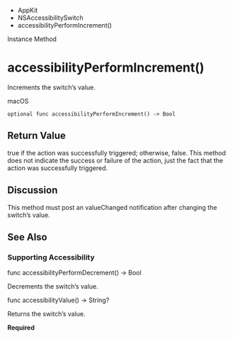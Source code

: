 

- AppKit
- NSAccessibilitySwitch
-  accessibilityPerformIncrement() 

Instance Method

# accessibilityPerformIncrement()

Increments the switch’s value.

macOS

``` source
optional func accessibilityPerformIncrement() -> Bool
```

## Return Value

true if the action was successfully triggered; otherwise, false. This method does not indicate the success or failure of the action, just the fact that the action was successfully triggered.

## Discussion

This method must post an valueChanged notification after changing the switch’s value.

## See Also

### Supporting Accessibility

func accessibilityPerformDecrement() -> Bool

Decrements the switch’s value.

func accessibilityValue() -> String?

Returns the switch’s value.

**Required**

